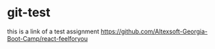 # git-test
this is a link of a test assignment
https://github.com/Altexsoft-Georgia-Boot-Camp/react-feelforyou
